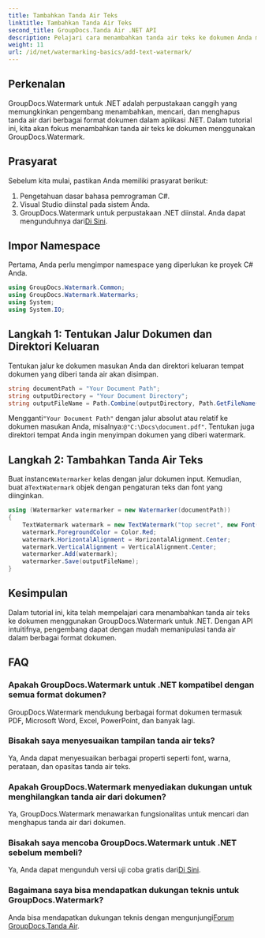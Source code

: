 ```yaml
---
title: Tambahkan Tanda Air Teks
linktitle: Tambahkan Tanda Air Teks
second_title: GroupDocs.Tanda Air .NET API
description: Pelajari cara menambahkan tanda air teks ke dokumen Anda menggunakan Groupdocs untuk .NET dengan panduan langkah demi langkah ini.
weight: 11
url: /id/net/watermarking-basics/add-text-watermark/
---
```

## Perkenalan
GroupDocs.Watermark untuk .NET adalah perpustakaan canggih yang memungkinkan pengembang menambahkan, mencari, dan menghapus tanda air dari berbagai format dokumen dalam aplikasi .NET. Dalam tutorial ini, kita akan fokus menambahkan tanda air teks ke dokumen menggunakan GroupDocs.Watermark.
## Prasyarat
Sebelum kita mulai, pastikan Anda memiliki prasyarat berikut:
1. Pengetahuan dasar bahasa pemrograman C#.
2. Visual Studio diinstal pada sistem Anda.
3.  GroupDocs.Watermark untuk perpustakaan .NET diinstal. Anda dapat mengunduhnya dari[Di Sini](https://releases.groupdocs.com/Watermark/net/).

## Impor Namespace
Pertama, Anda perlu mengimpor namespace yang diperlukan ke proyek C# Anda.
```csharp
using GroupDocs.Watermark.Common;
using GroupDocs.Watermark.Watermarks;
using System;
using System.IO;
```
## Langkah 1: Tentukan Jalur Dokumen dan Direktori Keluaran
Tentukan jalur ke dokumen masukan Anda dan direktori keluaran tempat dokumen yang diberi tanda air akan disimpan.
```csharp
string documentPath = "Your Document Path";
string outputDirectory = "Your Document Directory";
string outputFileName = Path.Combine(outputDirectory, Path.GetFileName(documentPath));
```
 Mengganti`"Your Document Path"` dengan jalur absolut atau relatif ke dokumen masukan Anda, misalnya:`@"C:\Docs\document.pdf"`. Tentukan juga direktori tempat Anda ingin menyimpan dokumen yang diberi watermark.
## Langkah 2: Tambahkan Tanda Air Teks
 Buat instance`Watermarker` kelas dengan jalur dokumen input. Kemudian, buat a`TextWatermark` objek dengan pengaturan teks dan font yang diinginkan.
```csharp
using (Watermarker watermarker = new Watermarker(documentPath))
{
    TextWatermark watermark = new TextWatermark("top secret", new Font("Arial", 36));
    watermark.ForegroundColor = Color.Red;
    watermark.HorizontalAlignment = HorizontalAlignment.Center;
    watermark.VerticalAlignment = VerticalAlignment.Center;
    watermarker.Add(watermark);
    watermarker.Save(outputFileName);
}
```

## Kesimpulan
Dalam tutorial ini, kita telah mempelajari cara menambahkan tanda air teks ke dokumen menggunakan GroupDocs.Watermark untuk .NET. Dengan API intuitifnya, pengembang dapat dengan mudah memanipulasi tanda air dalam berbagai format dokumen.
## FAQ
### Apakah GroupDocs.Watermark untuk .NET kompatibel dengan semua format dokumen?
GroupDocs.Watermark mendukung berbagai format dokumen termasuk PDF, Microsoft Word, Excel, PowerPoint, dan banyak lagi.
### Bisakah saya menyesuaikan tampilan tanda air teks?
Ya, Anda dapat menyesuaikan berbagai properti seperti font, warna, perataan, dan opasitas tanda air teks.
### Apakah GroupDocs.Watermark menyediakan dukungan untuk menghilangkan tanda air dari dokumen?
Ya, GroupDocs.Watermark menawarkan fungsionalitas untuk mencari dan menghapus tanda air dari dokumen.
### Bisakah saya mencoba GroupDocs.Watermark untuk .NET sebelum membeli?
 Ya, Anda dapat mengunduh versi uji coba gratis dari[Di Sini](https://releases.groupdocs.com/).
### Bagaimana saya bisa mendapatkan dukungan teknis untuk GroupDocs.Watermark?
 Anda bisa mendapatkan dukungan teknis dengan mengunjungi[Forum GroupDocs.Tanda Air](https://forum.groupdocs.com/c/watermark/19).